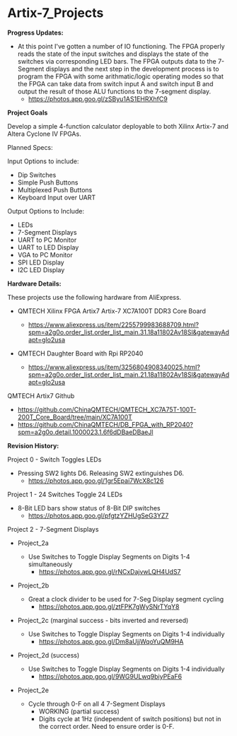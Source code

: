 # Artix-7_Projects


**Progress Updates:**
- At this point I've gotten a number of IO functioning. The FPGA properly reads the state of the input switches and displays the state of the switches via corresponding LED bars. The FPGA outputs data to the 7-Segment displays and the next step in the development process is to program the FPGA with some arithmatic/logic operating modes so that the FPGA can take data from switch input A and switch input B and output the result of those ALU functions to the 7-segment display.
  - https://photos.app.goo.gl/zSByu1AS1EHRXhfC9

**Project Goals**

Develop a simple 4-function calculator deployable to both Xilinx Artix-7 and Altera Cyclone IV FPGAs.

Planned Specs:

Input Options to include:
- Dip Switches 
- Simple Push Buttons
- Multiplexed Push Buttons
- Keyboard Input over UART

Output Options to Include:
- LEDs
- 7-Segment Displays
- UART to PC Monitor 
- UART to LED Display 
- VGA to PC Monitor
- SPI LED Display
- I2C LED Display

**Hardware Details:**

These projects use the following hardware from AliExpress.
- QMTECH Xilinx FPGA Artix7 Artix-7 XC7A100T DDR3 Core Board 
  - https://www.aliexpress.us/item/2255799983688709.html?spm=a2g0o.order_list.order_list_main.31.18a11802Av18Sl&gatewayAdapt=glo2usa

- QMTECH Daughter Board with Rpi RP2040
  - https://www.aliexpress.us/item/3256804908340025.html?spm=a2g0o.order_list.order_list_main.21.18a11802Av18Sl&gatewayAdapt=glo2usa

QMTECH Artix7 Github
- https://github.com/ChinaQMTECH/QMTECH_XC7A75T-100T-200T_Core_Board/tree/main/XC7A100T
- https://github.com/ChinaQMTECH/DB_FPGA_with_RP2040?spm=a2g0o.detail.1000023.1.6f6dDBaeDBaeJl

**Revision History:**

Project 0 - Switch Toggles LEDs
* Pressing SW2 lights D6. Releasing SW2 extinguishes D6.
  - https://photos.app.goo.gl/1gr5Epai7WcX8c126

Project 1 - 24 Switches Toggle 24 LEDs
* 8-Bit LED bars show status of 8-Bit DIP switches
  - https://photos.app.goo.gl/pfgtzYZHUgSeG3YZ7

Project 2 - 7-Segment Displays

- Project_2a
  - Use Switches to Toggle Display Segments on Digits 1-4 simultaneously
    - https://photos.app.goo.gl/rNCxDajvwLQH4UdS7

- Project_2b
  - Great a clock divider to be used for 7-Seg Display segment cycling
    - https://photos.app.goo.gl/ztFPK7gWySNrTYqY8
    
- Project_2c (marginal success - bits inverted and reversed)
  - Use Switches to Toggle Display Segments on Digits 1-4 individually
    - https://photos.app.goo.gl/Dm8aUjjWqoYuQM9HA  

- Project_2d (success)
  - Use Switches to Toggle Display Segments on Digits 1-4 individually
    - https://photos.app.goo.gl/9WG9ULwq9biyPEaF6
      
- Project_2e
  - Cycle through 0-F on all 4 7-Segment Displays
    - WORKING (partial success)
    - Digits cycle at 1Hz (independent of switch positions) but not in the correct order. Need to ensure order is 0-F.
